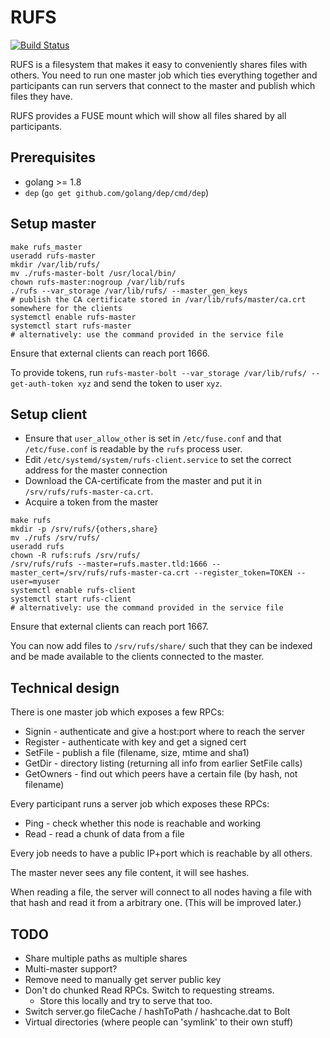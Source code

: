 # RUFS

[![Build Status](https://travis-ci.org/Jille/rufs.png)](https://travis-ci.org/Jille/rufs)

RUFS is a filesystem that makes it easy to conveniently shares files with
others. You need to run one master job which ties everything together and
participants can run servers that connect to the master and publish which files
they have.

RUFS provides a FUSE mount which will show all files shared by all participants.

## Prerequisites

* golang >= 1.8
* `dep` (`go get github.com/golang/dep/cmd/dep`)

## Setup master

```
make rufs_master
useradd rufs-master
mkdir /var/lib/rufs/
mv ./rufs-master-bolt /usr/local/bin/
chown rufs-master:nogroup /var/lib/rufs
./rufs --var_storage /var/lib/rufs/ --master_gen_keys
# publish the CA certificate stored in /var/lib/rufs/master/ca.crt somewhere for the clients
systemctl enable rufs-master
systemctl start rufs-master
# alternatively: use the command provided in the service file
```

Ensure that external clients can reach port 1666.

To provide tokens, run `rufs-master-bolt --var_storage /var/lib/rufs/ --get-auth-token xyz` and send the token to user `xyz`.

## Setup client

* Ensure that `user_allow_other` is set in `/etc/fuse.conf` and that `/etc/fuse.conf` is readable by the `rufs` process user.
* Edit `/etc/systemd/system/rufs-client.service` to set the correct address for the master connection
* Download the CA-certificate from the master and put it in `/srv/rufs/rufs-master-ca.crt`.
* Acquire a token from the master

```
make rufs
mkdir -p /srv/rufs/{others,share}
mv ./rufs /srv/rufs/
useradd rufs
chown -R rufs:rufs /srv/rufs/
/srv/rufs/rufs --master=rufs.master.tld:1666 --master_cert=/srv/rufs/rufs-master-ca.crt --register_token=TOKEN --user=myuser
systemctl enable rufs-client
systemctl start rufs-client
# alternatively: use the command provided in the service file
```

Ensure that external clients can reach port 1667.

You can now add files to `/srv/rufs/share/` such that they can be indexed and be made available to the clients connected to the master.

## Technical design

There is one master job which exposes a few RPCs:

* Signin - authenticate and give a host:port where to reach the server
* Register - authenticate with key and get a signed cert
* SetFile - publish a file (filename, size, mtime and sha1)
* GetDir - directory listing (returning all info from earlier SetFile calls)
* GetOwners - find out which peers have a certain file (by hash, not filename)

Every participant runs a server job which exposes these RPCs:

* Ping - check whether this node is reachable and working
* Read - read a chunk of data from a file

Every job needs to have a public IP+port which is reachable by all others.

The master never sees any file content, it will see hashes.

When reading a file, the server will connect to all nodes having a file with
that hash and read it from a arbitrary one. (This will be improved later.)

## TODO

* Share multiple paths as multiple shares
* Multi-master support?
* Remove need to manually get server public key
* Don't do chunked Read RPCs. Switch to requesting streams.
  * Store this locally and try to serve that too.
* Switch server.go fileCache / hashToPath / hashcache.dat to Bolt
* Virtual directories (where people can 'symlink' to their own stuff)
